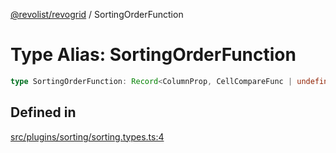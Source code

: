 [@revolist/revogrid](README.md) / SortingOrderFunction

# Type Alias: SortingOrderFunction

```ts
type SortingOrderFunction: Record<ColumnProp, CellCompareFunc | undefined>;
```

## Defined in

[src/plugins/sorting/sorting.types.ts:4](https://github.com/revolist/revogrid/blob/e3c4d102f429c82d34023490b300d210ef8d9573/src/plugins/sorting/sorting.types.ts#L4)
